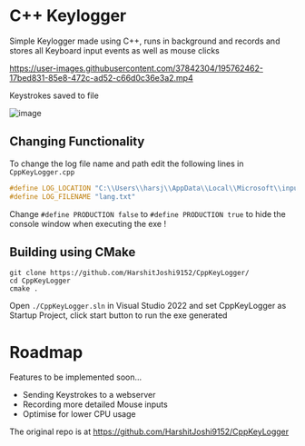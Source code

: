# C++ Keylogger

Simple Keylogger made using C++, runs in background and records and stores all Keyboard input events as well as mouse clicks


https://user-images.githubusercontent.com/37842304/195762462-17bed831-85e8-472c-ad52-c66d0c36e3a2.mp4



Keystrokes saved to file

![image](https://user-images.githubusercontent.com/37842304/195666356-6f11ce8f-5a55-4722-ab72-6871b88ab111.png)


## Changing Functionality

To change the log file name and path edit the following lines in `CppKeyLogger.cpp`

```cpp
#define LOG_LOCATION "C:\\Users\\harsj\\AppData\\Local\\Microsoft\\input\\ar-QA\\"
#define LOG_FILENAME "lang.txt"
```

Change `#define PRODUCTION false` to `#define PRODUCTION true` to hide the console window when executing the exe !

## Building using CMake

```console
git clone https://github.com/HarshitJoshi9152/CppKeyLogger/
cd CppKeyLogger
cmake .
```

Open `./CppKeyLogger.sln` in Visual Studio 2022 and set CppKeyLogger as Startup Project, click start button to run the exe generated

# Roadmap

Features to be implemented soon...

- Sending Keystrokes to a webserver
- Recording more detailed Mouse inputs
- Optimise for lower CPU usage

The original repo is at https://github.com/HarshitJoshi9152/CppKeyLogger
